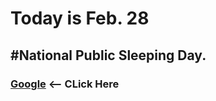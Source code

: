 # Today is Feb. 28
## #National Public Sleeping Day.
### [Google](https://google.com) <-- CLick Here


